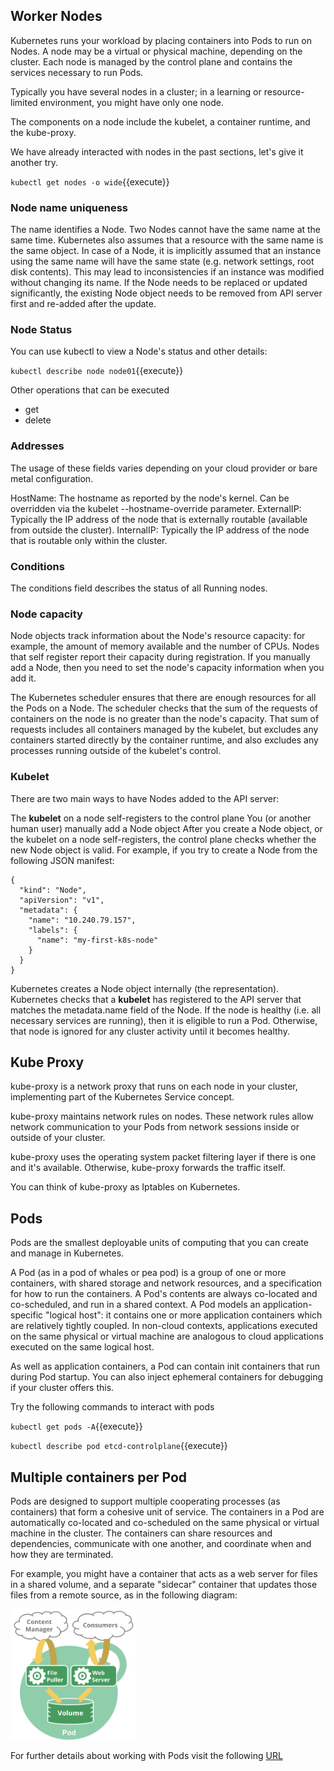 ## Worker Nodes

Kubernetes runs your workload by placing containers into Pods to run on Nodes. A node may be a virtual or physical machine, depending on the cluster. Each node is managed by the control plane and contains the services necessary to run Pods.

Typically you have several nodes in a cluster; in a learning or resource-limited environment, you might have only one node.

The components on a node include the kubelet, a container runtime, and the kube-proxy.

We have already interacted with nodes in the past sections, let's give it another try.

`kubectl get nodes -o wide`{{execute}}

### Node name uniqueness 

The name identifies a Node. Two Nodes cannot have the same name at the same time. Kubernetes also assumes that a resource with the same name is the same object. In case of a Node, it is implicitly assumed that an instance using the same name will have the same state (e.g. network settings, root disk contents). This may lead to inconsistencies if an instance was modified without changing its name. If the Node needs to be replaced or updated significantly, the existing Node object needs to be removed from API server first and re-added after the update.

### Node Status

You can use kubectl to view a Node's status and other details:

`kubectl describe node node01`{{execute}}

Other operations that can be executed
- get
- delete

### Addresses

The usage of these fields varies depending on your cloud provider or bare metal configuration.

HostName: The hostname as reported by the node's kernel. Can be overridden via the kubelet --hostname-override parameter.
ExternalIP: Typically the IP address of the node that is externally routable (available from outside the cluster).
InternalIP: Typically the IP address of the node that is routable only within the cluster.

### Conditions 

The conditions field describes the status of all Running nodes. 

### Node capacity

Node objects track information about the Node's resource capacity: for example, the amount of memory available and the number of CPUs. Nodes that self register report their capacity during registration. If you manually add a Node, then you need to set the node's capacity information when you add it.

The Kubernetes scheduler ensures that there are enough resources for all the Pods on a Node. The scheduler checks that the sum of the requests of containers on the node is no greater than the node's capacity. That sum of requests includes all containers managed by the kubelet, but excludes any containers started directly by the container runtime, and also excludes any processes running outside of the kubelet's control.

### Kubelet

There are two main ways to have Nodes added to the API server:

The **kubelet** on a node self-registers to the control plane
You (or another human user) manually add a Node object
After you create a Node object, or the kubelet on a node self-registers, the control plane checks whether the new Node object is valid. For example, if you try to create a Node from the following JSON manifest:

````
{
  "kind": "Node",
  "apiVersion": "v1",
  "metadata": {
    "name": "10.240.79.157",
    "labels": {
      "name": "my-first-k8s-node"
    }
  }
}
````

Kubernetes creates a Node object internally (the representation). Kubernetes checks that a **kubelet** has registered to the API server that matches the metadata.name field of the Node. If the node is healthy (i.e. all necessary services are running), then it is eligible to run a Pod. Otherwise, that node is ignored for any cluster activity until it becomes healthy.

## Kube Proxy

kube-proxy is a network proxy that runs on each node in your cluster, implementing part of the Kubernetes Service concept.

kube-proxy maintains network rules on nodes. These network rules allow network communication to your Pods from network sessions inside or outside of your cluster.

kube-proxy uses the operating system packet filtering layer if there is one and it's available. Otherwise, kube-proxy forwards the traffic itself.

You can think of kube-proxy as Iptables on Kubernetes.

## Pods

Pods are the smallest deployable units of computing that you can create and manage in Kubernetes.

A Pod (as in a pod of whales or pea pod) is a group of one or more containers, with shared storage and network resources, and a specification for how to run the containers. A Pod's contents are always co-located and co-scheduled, and run in a shared context. A Pod models an application-specific "logical host": it contains one or more application containers which are relatively tightly coupled. In non-cloud contexts, applications executed on the same physical or virtual machine are analogous to cloud applications executed on the same logical host.

As well as application containers, a Pod can contain init containers that run during Pod startup. You can also inject ephemeral containers for debugging if your cluster offers this.

Try the following commands to interact with pods


`kubectl get pods -A`{{execute}}

`kubectl describe pod etcd-controlplane`{{execute}}

## Multiple containers per Pod

Pods are designed to support multiple cooperating processes (as containers) that form a cohesive unit of service. The containers in a Pod are automatically co-located and co-scheduled on the same physical or virtual machine in the cluster. The containers can share resources and dependencies, communicate with one another, and coordinate when and how they are terminated.

For example, you might have a container that acts as a web server for files in a shared volume, and a separate "sidecar" container that updates those files from a remote source, as in the following diagram:

<img align="center" src="./assets/pod.png" width="200">


For further details about working with Pods visit the following [URL](https://kubernetes.io/docs/concepts/workloads/pods/)